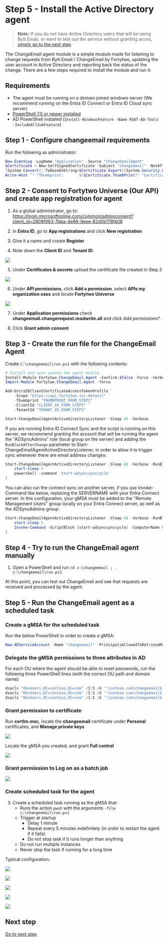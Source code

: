 # Step 5 - Install the Active Directory agent

> **Note:** If you do not have Active Directory users that will be using Bytt.Email, or want to test out the service without granting acces, [simply go to the next step](config-step6.md)

The ChangeEmail agent module is a simple module made for listening to change requests from Bytt.Email / ChangeEmail by Fortytwo, updating the user account in Active Directory and reporting back the status of the change. There are a few steps required to install the module and run it:

## Requirements

- The agent must be running on a domain joined windows server (We recommend running on the Entra ID Connect or Entra ID Cloud sync server)
- [PowerShell 7.5 or newer installed](https://learn.microsoft.com/en-us/powershell/scripting/install/installing-powershell-on-windows#msi)
- AD PowerShell installed (```Install-WindowsFeature -Name RSAT-AD-Tools -IncludeAllSubFeature```)

## Step 1 - Configure changeemail requirements

Run the following as administrator:

```PowerShell
New-EventLog -LogName "Application" -Source "ChangeEmailAgent"
$Certificate = New-SelfSignedCertificate -Subject "changeemail" -NotAfter (Get-Date).AddYears(100)
[System.Convert]::ToBase64String($Certificate.Export([System.Security.Cryptography.X509Certificates.X509ContentType]::Cert), "InsertLineBreaks") | Set-Content -Path "changeemail-$($env:COMPUTERNAME).cer"
Write-Host "" "Thumbprint:       $($Certificate.ThumbPrint)" "Certificate file: changeemail-$($env:COMPUTERNAME).cer" "" -Separator "`n"
```

## Step 2 - Consent to Fortytwo Universe (Our API) and create app registration for agent

1. As a global administrator, go to: https://login.microsoftonline.com/common/adminconsent?client_id=2808f963-7bba-4e66-9eee-82d0b178f408

2. In **Entra ID**, go to **App registrations** and click **New registration**

3. Give it a name and create **Register**

4. Note down the **Client ID** and **Tenant ID**:

![](media/20250905140155.png)

5. Under **Certificates & secrets** upload the certificate file created in Step 2

![](media/20250905140307.png)

6. Under **API permissions**, click **Add a permission**, select **APIs my organization uses** and locate **Fortytwo Universe**

![](media/20250905140407.png)

7. Under **Application permissions** check **changeemail.changerequest.readwrite.all** and click *Add permissions**.

8. Click **Grant admin consent**

## Step 3 - Create the run file for the ChangeEmail Agent

Create ```C:\changeemail\run.ps1``` with the following contents:

```PowerShell
# Install and auto update the agent module
Install-Module Fortytwo.ChangeEmail.Agent -Confirm:$false -Force -Verbose -Scope CurrentUser
Import-Module Fortytwo.ChangeEmail.Agent -force

Add-EntraIDClientCertificateAccessTokenProfile `
    -Scope "https://api.fortytwo.io/.default" `
    -Thumbprint "THUMBPRINT_FROM_STEP2" `
    -ClientId "CLIENT_ID_FROM_STEP3" `
    -TenantId "TENANT_ID_FROM_STEP3"

Start-ChangeEmailAgentActiveDirectoryListener -Sleep 60 -Verbose
```

If you are running Entra ID Connect Sync and the script is running on this server, we recommend granting the account that will be running the agent the "ADSyncAdmins" role (local group on the server) and adding the ```RunBlockAfterChange``` parameter to Start-ChangeEmailAgentActiveDirectoryListener, in order to allow it to trigger sync whenever there are email address changes:

```PowerShell
Start-ChangeEmailAgentActiveDirectoryListener -Sleep 60 -Verbose -RunBlockAfterChange {
    start-sleep 5
    powershell -command 'start-adsyncsynccycle'
}
```

You can also run the connect sync on another server, if you use Invoke-Command like below, replacing the SERVERNAME with your Entra Connect server. In this configuration, your gMSA must be added to the "Remote Management Users" group locally on your Entra Connect server, as well as the ADSyncAdmins group.

```PowerShell
Start-ChangeEmailAgentActiveDirectoryListener -Sleep 60 -Verbose -RunBlockAfterChange {
    start-sleep 5
    Invoke-Command -ScriptBlock {start-adsyncsynccycle} -ComputerName SERVERNAME
}
```

## Step 4 - Try to run the ChangeEmail agent manually

1. Open a PowerShell and run ```cd c:\changeemail ; . c:\changeemail\run.ps1```

At this point, you can test out ChangeEmail and see that requests are received and processed by the agent.

## Step 5 - Run the ChangeEmail agent as a scheduled task

### Create a gMSA for the scheduled task

Run the below PowerShell in order to create a gMSA:

```PowerShell
New-ADServiceAccount -Name "changeemail" -PrincipalsAllowedToRetrieveManagedPassword "SERVERNAME$" -DNSHostname "bytt.email"
```

### Delegate the gMSA permissions to three attributes in AD

For each OU where the agent should be able to reset passwords, run the following three PowerShell lines (with the correct OU path and domain name):

```PowerShell
dsacls "OU=Users,DC=contoso,DC=com" /I:S /G '"contoso.com\changeemail$:rpwp;mail";user'
dsacls "OU=Users,DC=contoso,DC=com" /I:S /G '"contoso.com\changeemail$:rpwp;userPrincipalName";user'
dsacls "OU=Users,DC=contoso,DC=com" /I:S /G '"contoso.com\changeemail$:rpwp;proxyAddresses";user'
```

### Grant permission to certificate

Run **certlm.msc**, locate the **changeemail** certificate under **Personal** certificates, and **Manage private keys**

![](media/20250922140138.png)

Locate the gMSA you created, and grant **Full control**

![](media/20250922134853.png)

### Grant permission to Log on as a batch job

![](media/20250922134729.png)

### Create scheduled task for the agent

3. Create a scheduled task running as the gMSA that:
    - Runs the action ```pwsh``` with the arguments ```-file c:\changeemail\run.ps1```
    - Trigger at startup
        - Delay 1 minute
        - Repeat every 5 minutes indefinitely (in order to restart the agent if it fails)
        - Do not stop task if it runs longer than anything
    - Do not run multiple instances
    - Never stop the task if running for a long time

Typical configuration:

![](media/20250926093225.png)

![](media/20250926093723.png)

![](media/20250926093734.png)

![](media/20250926093754.png)

![](media/20250926093823.png)

## Next step

[Go to next step](config-step6.md)